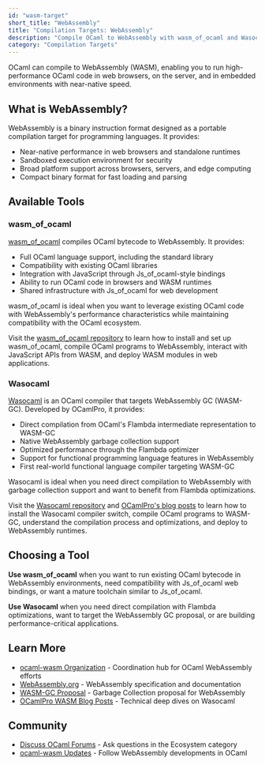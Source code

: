 ```yaml
---
id: "wasm-target"
short_title: "WebAssembly"
title: "Compilation Targets: WebAssembly"
description: "Compile OCaml to WebAssembly with wasm_of_ocaml and Wasocaml. Build high-performance applications for browsers, servers, and edge computing with Wasm."
category: "Compilation Targets"
---
```


OCaml can compile to WebAssembly (WASM), enabling you to run high-performance OCaml code in web browsers, on the server, and in embedded environments with near-native speed.

## What is WebAssembly?
WebAssembly is a binary instruction format designed as a portable compilation target for programming languages. It provides:
- Near-native performance in web browsers and standalone runtimes
- Sandboxed execution environment for security
- Broad platform support across browsers, servers, and edge computing
- Compact binary format for fast loading and parsing

## Available Tools

### wasm_of_ocaml
[wasm_of_ocaml](https://github.com/ocaml-wasm/wasm_of_ocaml) compiles OCaml bytecode to WebAssembly. It provides:
- Full OCaml language support, including the standard library
- Compatibility with existing OCaml libraries
- Integration with JavaScript through Js_of_ocaml-style bindings
- Ability to run OCaml code in browsers and WASM runtimes
- Shared infrastructure with Js_of_ocaml for web development

wasm_of_ocaml is ideal when you want to leverage existing OCaml code with WebAssembly's performance characteristics while maintaining compatibility with the OCaml ecosystem.

Visit the [wasm_of_ocaml repository](https://github.com/ocaml-wasm/wasm_of_ocaml) to learn how to install and set up wasm_of_ocaml, compile OCaml programs to WebAssembly, interact with JavaScript APIs from WASM, and deploy WASM modules in web applications.

### Wasocaml
[Wasocaml](https://github.com/OCamlPro/wasocaml) is an OCaml compiler that targets WebAssembly GC (WASM-GC). Developed by OCamlPro, it provides:
- Direct compilation from OCaml's Flambda intermediate representation to WASM-GC
- Native WebAssembly garbage collection support
- Optimized performance through the Flambda optimizer
- Support for functional programming language features in WebAssembly
- First real-world functional language compiler targeting WASM-GC

Wasocaml is ideal when you need direct compilation to WebAssembly with garbage collection support and want to benefit from Flambda optimizations.

Visit the [Wasocaml repository](https://github.com/OCamlPro/wasocaml) and [OCamlPro's blog posts](https://ocamlpro.com/blog/2022_12_14_wasm_and_ocaml/) to learn how to install the Wasocaml compiler switch, compile OCaml programs to WASM-GC, understand the compilation process and optimizations, and deploy to WebAssembly runtimes.

## Choosing a Tool
**Use wasm_of_ocaml** when you want to run existing OCaml bytecode in WebAssembly environments, need compatibility with Js_of_ocaml web bindings, or want a mature toolchain similar to Js_of_ocaml.

**Use Wasocaml** when you need direct compilation with Flambda optimizations, want to target the WebAssembly GC proposal, or are building performance-critical applications.

## Learn More
- [ocaml-wasm Organization](https://github.com/ocaml-wasm) - Coordination hub for OCaml WebAssembly efforts
- [WebAssembly.org](https://webassembly.org/) - WebAssembly specification and documentation
- [WASM-GC Proposal](https://github.com/WebAssembly/gc) - Garbage Collection proposal for WebAssembly
- [OCamlPro WASM Blog Posts](https://ocamlpro.com/blog/tags/wasm/) - Technical deep dives on Wasocaml

## Community
- [Discuss OCaml Forums](https://discuss.ocaml.org/) - Ask questions in the Ecosystem category
- [ocaml-wasm Updates](https://discuss.ocaml.org/tag/wasm) - Follow WebAssembly developments in OCaml